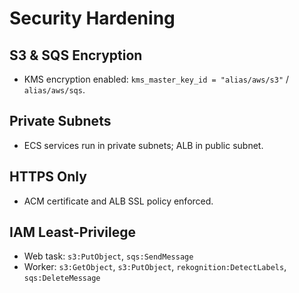# Security Hardening

## S3 & SQS Encryption
- KMS encryption enabled: `kms_master_key_id = "alias/aws/s3"` / `alias/aws/sqs`.

## Private Subnets
- ECS services run in private subnets; ALB in public subnet.

## HTTPS Only
- ACM certificate and ALB SSL policy enforced.

## IAM Least-Privilege
- Web task: `s3:PutObject`, `sqs:SendMessage`
- Worker: `s3:GetObject`, `s3:PutObject`, `rekognition:DetectLabels`, `sqs:DeleteMessage` 